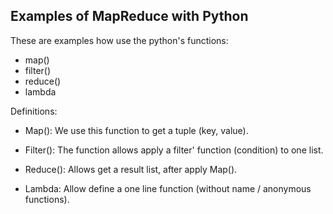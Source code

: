 Examples of MapReduce with Python
---------------------------------

These are examples how use the python's functions:

- map()
- filter()
- reduce()
- lambda

Definitions:

- Map(): We use this function to get a tuple (key, value).

- Filter(): The function allows apply a filter' function (condition) to one list.

- Reduce(): Allows get a result list, after apply Map().

- Lambda: Allow define a one line function (without name / anonymous functions).
